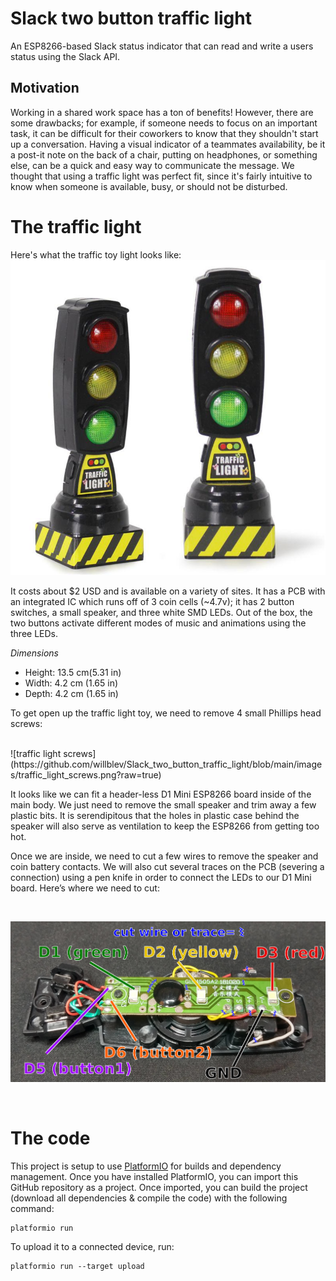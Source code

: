 # Slack two button traffic light
An ESP8266-based Slack status indicator that can read and write a users status using the Slack API.

## Motivation
Working in a shared work space has a ton of benefits! However, there are some drawbacks; for example, if someone needs to focus on an important task, it can be difficult for their coworkers to know that they shouldn't start up a conversation. Having a visual indicator of a teammates availability, be it a post-it note on the back of a chair, putting on headphones, or something else, can be a quick and easy way to communicate the message. We thought that using a traffic light was perfect fit, since it's fairly intuitive to know when someone is available, busy, or should not be disturbed. 


# The traffic light
Here's what the traffic toy light looks like:
<br>
![traffic light toy](https://github.com/willblev/Slack_two_button_traffic_light/blob/main/images/traffic_light_toy.jpg?raw=true)
<br>

It costs about $2 USD and is available on a variety of sites. It has a PCB with an integrated IC which runs off of 3 coin cells (~4.7v); it has 2 button switches, a small speaker, and three white SMD LEDs. Out of the box, the two buttons activate different modes of music and animations using the three LEDs. 

*Dimensions*
- Height: 13.5 cm(5.31 in)
- Width: 4.2 cm (1.65 in)
- Depth: 4.2 cm (1.65 in)


To get open up the traffic light toy, we need to remove 4 small Phillips head screws: 

<br>
![traffic light screws](https://github.com/willblev/Slack_two_button_traffic_light/blob/main/images/traffic_light_screws.png?raw=true)
<br>

It looks like we can fit a header-less D1 Mini ESP8266 board inside of the main body. We just need to remove the small speaker and trim away a few plastic bits. It is serendipitous that the holes in plastic case behind the speaker will also serve as ventilation to keep the ESP8266 from getting too hot. 


Once we are inside, we need to cut a few wires to remove the speaker and coin battery contacts. We will also cut several traces on the PCB (severing a connection) using a pen knife in order to connect the LEDs to our D1 Mini board. Here’s where we need to cut:

<br>

![traffic light schematic](https://github.com/willblev/Slack_two_button_traffic_light/blob/main/images/traffic_light_schematic.png?raw=true)

<br>

# The code

This project is setup to use [PlatformIO](https://platformio.org/) for builds and dependency management. Once you have installed PlatformIO, you can import this GitHub repository as a project. Once imported, you can build the project (download all dependencies & compile the code) with the following command:

```
platformio run
```

To upload it to a connected device, run:
```
platformio run --target upload
```
